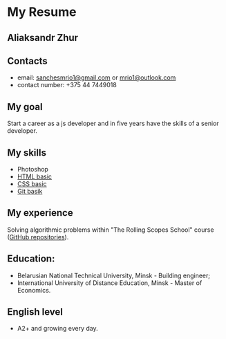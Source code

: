 # My Resume
## Aliaksandr Zhur
## Contacts
- email: sanchesmrio1@gmail.com or mrio1@outlook.com
- contact number: +375 44 7449018
## My goal
Start a career as a js developer and in five years have the skills of a senior developer.
## My skills
  - Photoshop
  - [HTML basic](https://www.codecademy.com/AliaksandrZhur) 
  - [CSS basic](https://www.codecademy.com/AliaksandrZhur) 
  - [Git basik](https://www.codecademy.com/AliaksandrZhur) 
##  My experience
Solving algorithmic problems within "The Rolling Scopes School" course ([GitHub repositories](https://github.comMrio1?tab=repositories)).
 ## Education: 
 - Belarusian National Technical University, Minsk - Building engineer;
 - International University of Distance Education, Minsk - Master of Economics.
## English level
 - A2+ and growing every day.
